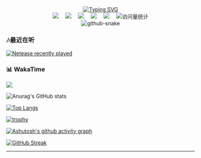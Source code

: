 <div align="center">
  
  <!-- dynamic typing effect 动态打字效果 -->
  <div align="center">
    <a href="https://520717.xyz/">
      <img src="https://readme-typing-svg.demolab.com?font=Fira+Code&pause=1000&width=435&lines=console.log(%22Hello%2C%20World%22);好久不见!!!&center=true&size=27" alt="Typing SVG" />
    </a>
  </div>

  <!-- profile logo 个人资料徽标 -->
  <div align="center">
    <a href="https://520717.xyz/"><img src="https://img.shields.io/badge/Website-博客-blue" /></a>&emsp;
    <a href="https://twitter.com/saitoling/"><img src="https://img.shields.io/badge/Twitter-推特-blue" /></a>&emsp;
    <a href="https://www.youtube.com/@saitohato6307"><img src="https://img.shields.io/badge/YouTube-油管-c32136" /></a>&emsp;
    <a href="http://music.163.com/artist?id=51933113&userid=247878512"><img src="https://img.shields.io/badge/Netease-网易云音乐-red" /></a>&emsp;
    <a href="https://space.bilibili.com/35460208/"><img src="https://img.shields.io/badge/Bilibili-B站-ff69b4" /></a>&emsp;
    <!-- visitor statistics logo 访客数统计徽标 -->
    <img src="https://komarev.com/ghpvc/?username=sucooer&label=Views&color=0e75b6&style=flat" alt="访问量统计" />
  </div>

  <!-- Snake Code Contribution Map 贪吃蛇代码贡献图 -->
<picture>
  <source media="(prefers-color-scheme: dark)" srcset="https://flist.520717.xyz/down/hjrrvzewugv/1549333050/github-contribution-grid-snake-dark.svg" />
  <source media="(prefers-color-scheme: light)" srcset="https://flist.520717.xyz/down/hjrrvzewugv/-406129739/github-contribution-grid-snake.svg" />
  <img alt="github-snake" src="https://flist.520717.xyz/down/hjrrvzewugv/1549333050/github-contribution-grid-snake-dark.svg" />
</picture>

</div>

### 🎶最近在听

[![Netease recently played](https://netease.520717.xyz/?id=247878512&theme=card&show_rainbow=1&size=300)](https://netease.520717.xyz/?id=247878512&theme=card&show_rainbow=1&size=300)


<tr><td> 
  
 <!-- wakatime 统计 --> 
 ### 📊 WakaTime 
  
 <picture> 
   <source 
     srcset="https://github-readme-stats-rose-eta-78.vercel.app/api/wakatime?username=sucooer&layout=compact&text_color=f0f6fc&bg_color=00000000&hide_border=true&hide_title=true" 
     media="(prefers-color-scheme: dark)" 
   /> 
   <source 
     srcset="https://github-readme-stats-rose-eta-78.vercel.app/api/wakatime?username=sucooer&layout=compact&text_color=1f2328&bg_color=00000000&hide_border=true&hide_title=true" 
     media="(prefers-color-scheme: light), (prefers-color-scheme: no-preference)" 
   /> 
   <img src="https://github-readme-stats-rose-eta-78.vercel.app/api/wakatime?username=sucooer&layout=compact&text_color=f0f6fc&bg_color=00000000&hide_border=true&hide_title=true" /> 
 </picture> 
  
 </td></tr>

  <!-- GitHub Stats Card（GitHub 统计卡片）-->
  ![Anurag's GitHub stats](https://github-readme-stats.vercel.app/api?username=sucooer&show_icons=true&theme=radical)

  <!-- Most used languages（GitHub 使用语言统计）-->
[![Top Langs](https://github-readme-stats.vercel.app/api/top-langs/?username=sucooer)](https://github.com/anuraghazra/github-readme-stats)

  <!-- Github Profile Trophy（GitHub 资料奖杯）-->
[![trophy](https://github-profile-trophy.vercel.app/?username=ryo-ma&theme=onedark)](https://github.com/ryo-ma/github-profile-trophy)

  <!-- GitHub Readme Activity Graph （GitHub 活动统计图）-->
[![Ashutosh's github activity graph](https://github-readme-activity-graph.vercel.app/graph?username=sucooer&theme=tokyo-night)](https://github.com/ashutosh00710/github-readme-activity-graph)


  <!-- GitHub streak（GitHub 连续打卡）-->
[![GitHub Streak](https://streak-stats.demolab.com/?user=sucooer&theme=dark)](https://git.io/streak-stats)

---
